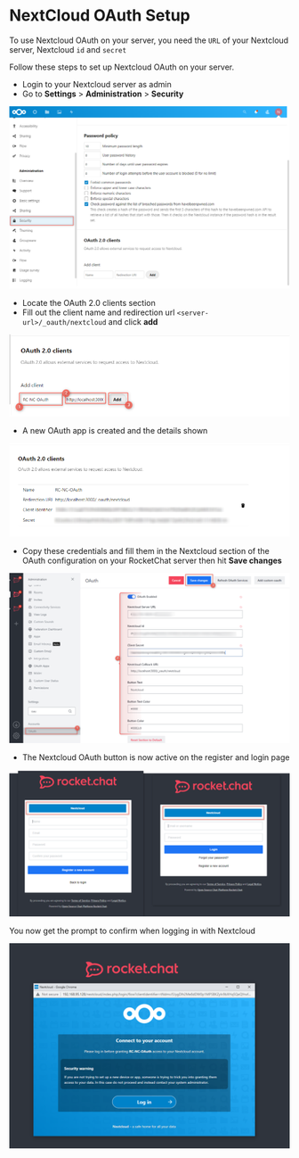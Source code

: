 # NextCloud OAuth Setup

To use Nextcloud OAuth on your server, you need the `URL` of your Nextcloud server, Nextcloud `id` and `secret`

Follow these steps to set up Nextcloud OAuth on your server.

* Login to your Nextcloud server as admin
* Go to **Settings** > **Administration** > **Security**

![](<../../../../../.gitbook/assets/image (643) (1) (1) (1).png>)

* Locate the OAuth 2.0 clients section
* Fill out the client name and redirection url `<server-url>/_oauth/nextcloud` and click **add**

![](<../../../../../.gitbook/assets/image (638) (1).png>)

* A new OAuth app is created and the details shown

![](<../../../../../.gitbook/assets/image (637) (1) (1).png>)

* Copy these credentials and fill them in the Nextcloud section of the OAuth configuration on your RocketChat server then hit **Save changes**

![](<../../../../../.gitbook/assets/image (673) (1) (1) (1).png>)

* The Nextcloud OAuth button is now active on the register and login page

![](<../../../../../.gitbook/assets/image (657) (1) (1) (1).png>)

You now get the prompt to confirm when logging in with Nextcloud

![](<../../../../../.gitbook/assets/image (677) (1) (1) (1) (1) (1).png>)
